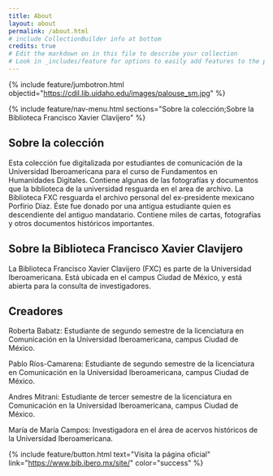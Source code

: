 ```yaml
---
title: About
layout: about
permalink: /about.html
# include CollectionBuilder info at bottom
credits: true
# Edit the markdown on in this file to describe your collection
# Look in _includes/feature for options to easily add features to the page
---
```


{% include feature/jumbotron.html objectid="https://cdil.lib.uidaho.edu/images/palouse_sm.jpg" %}

{% include feature/nav-menu.html sections="Sobre la colección;Sobre la Biblioteca Francisco Xavier Clavijero" %}

## Sobre la colección

Esta colección fue digitalizada por estudiantes de comunicación de la Universidad Iberoamericana para el curso de Fundamentos en Humanidades Digitales. Contiene algunas de las fotografías y documentos que la biblioteca de la universidad resguarda en el area de archivo. La Biblioteca FXC resguarda el archivo personal del ex-presidente mexicano Porfirio Díaz. Éste fue donado por una antigua estudiante quien es descendiente del antiguo mandatario. Contiene miles de cartas, fotografías y otros documentos históricos importantes.

## Sobre la Biblioteca Francisco Xavier Clavijero

La Biblioteca Francisco Xavier Clavijero (FXC) es parte de la Universidad Iberoamericana. Está ubicada en el campus Ciudad de México, y está abierta para la consulta de investigadores.

## Creadores

Roberta Babatz: Estudiante de segundo semestre de la licenciatura en Comunicación en la Universidad Iberoamericana, campus Ciudad de México. 

Pablo Ríos-Camarena: Estudiante de segundo semestre de la licenciatura en Comunicación en la Universidad Iberoamericana, campus Ciudad de México.

Andres Mitrani: Estudiante de tercer semestre de la licenciatura en Comunicación en la Universidad Iberoamericana, campus Ciudad de México.

María de María Campos: Investigadora en el área de acervos históricos de la Universidad Iberoamericana.

{% include feature/button.html text="Visita la página oficial" link="https://www.bib.ibero.mx/site/" color="success" %}

